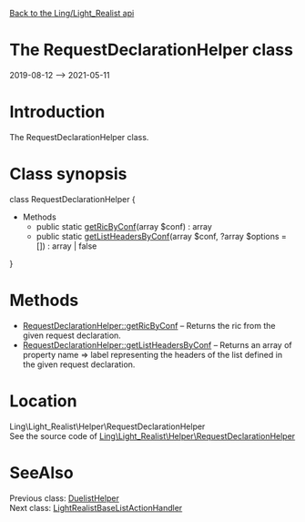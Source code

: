 [Back to the Ling/Light_Realist api](https://github.com/lingtalfi/Light_Realist/blob/master/doc/api/Ling/Light_Realist.md)



The RequestDeclarationHelper class
================
2019-08-12 --> 2021-05-11






Introduction
============

The RequestDeclarationHelper class.



Class synopsis
==============


class <span class="pl-k">RequestDeclarationHelper</span>  {

- Methods
    - public static [getRicByConf](https://github.com/lingtalfi/Light_Realist/blob/master/doc/api/Ling/Light_Realist/Helper/RequestDeclarationHelper/getRicByConf.md)(array $conf) : array
    - public static [getListHeadersByConf](https://github.com/lingtalfi/Light_Realist/blob/master/doc/api/Ling/Light_Realist/Helper/RequestDeclarationHelper/getListHeadersByConf.md)(array $conf, ?array $options = []) : array | false

}






Methods
==============

- [RequestDeclarationHelper::getRicByConf](https://github.com/lingtalfi/Light_Realist/blob/master/doc/api/Ling/Light_Realist/Helper/RequestDeclarationHelper/getRicByConf.md) &ndash; Returns the ric from the given request declaration.
- [RequestDeclarationHelper::getListHeadersByConf](https://github.com/lingtalfi/Light_Realist/blob/master/doc/api/Ling/Light_Realist/Helper/RequestDeclarationHelper/getListHeadersByConf.md) &ndash; Returns an array of property name => label representing the headers of the list defined in the given request declaration.





Location
=============
Ling\Light_Realist\Helper\RequestDeclarationHelper<br>
See the source code of [Ling\Light_Realist\Helper\RequestDeclarationHelper](https://github.com/lingtalfi/Light_Realist/blob/master/Helper/RequestDeclarationHelper.php)



SeeAlso
==============
Previous class: [DuelistHelper](https://github.com/lingtalfi/Light_Realist/blob/master/doc/api/Ling/Light_Realist/Helper/DuelistHelper.md)<br>Next class: [LightRealistBaseListActionHandler](https://github.com/lingtalfi/Light_Realist/blob/master/doc/api/Ling/Light_Realist/ListActionHandler/LightRealistBaseListActionHandler.md)<br>
